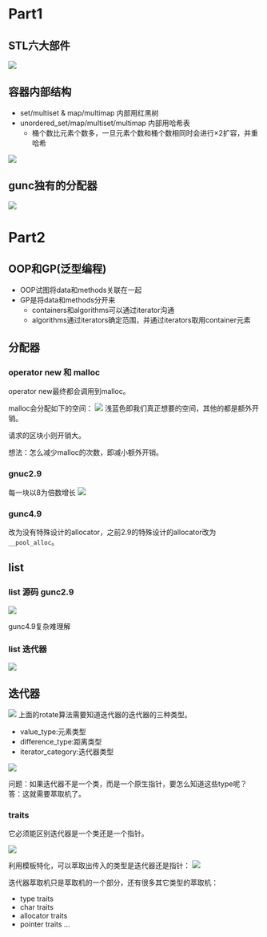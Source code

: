 
# Part1
## STL六大部件

![](https://img-blog.csdnimg.cn/20181213212615508.png?x-oss-process=image/watermark,type_ZmFuZ3poZW5naGVpdGk,shadow_10,text_aHR0cHM6Ly9ibG9nLmNzZG4ubmV0L3dlc3Ricm9va2xpdQ==,size_16,color_FFFFFF,t_70)

## 容器内部结构
+ set/multiset & map/multimap 内部用红黑树
+ unordered_set/map/multiset/multimap 内部用哈希表
    + 桶个数比元素个数多，一旦元素个数和桶个数相同时会进行×2扩容，并重哈希

![](https://img-blog.csdnimg.cn/20181213212816750.png?x-oss-process=image/watermark,type_ZmFuZ3poZW5naGVpdGk,shadow_10,text_aHR0cHM6Ly9ibG9nLmNzZG4ubmV0L3dlc3Ricm9va2xpdQ==,size_16,color_FFFFFF,t_70)

## gunc独有的分配器
![](https://img-blog.csdnimg.cn/20181213213220826.png?x-oss-process=image/watermark,type_ZmFuZ3poZW5naGVpdGk,shadow_10,text_aHR0cHM6Ly9ibG9nLmNzZG4ubmV0L3dlc3Ricm9va2xpdQ==,size_16,color_FFFFFF,t_70)


# Part2
## OOP和GP(泛型编程)
+ OOP试图将data和methods关联在一起
+ GP是将data和methods分开来
    + containers和algorithms可以通过iterator沟通
    + algorithms通过iterators确定范围，并通过iterators取用container元素

## 分配器
### operator new 和 malloc
operator new最终都会调用到malloc。

malloc会分配如下的空间：
![](https://img-blog.csdnimg.cn/201812140757429.png)
浅蓝色即我们真正想要的空间，其他的都是额外开销。

请求的区块小则开销大。

想法：怎么减少malloc的次数，即减小额外开销。

### gnuc2.9
每一块以8为倍数增长
![](https://img-blog.csdnimg.cn/20181214080834687.png?x-oss-process=image/watermark,type_ZmFuZ3poZW5naGVpdGk,shadow_10,text_aHR0cHM6Ly9ibG9nLmNzZG4ubmV0L3dlc3Ricm9va2xpdQ==,size_16,color_FFFFFF,t_70)


### gunc4.9
改为没有特殊设计的allocator，之前2.9的特殊设计的allocator改为`__pool_alloc`。


## list
### list 源码 gunc2.9
![](https://img-blog.csdnimg.cn/20181214232636699.png?x-oss-process=image/watermark,type_ZmFuZ3poZW5naGVpdGk,shadow_10,text_aHR0cHM6Ly9ibG9nLmNzZG4ubmV0L3dlc3Ricm9va2xpdQ==,size_16,color_FFFFFF,t_70)

gunc4.9复杂难理解

### list 迭代器
![](https://img-blog.csdnimg.cn/2018121423331916.png?x-oss-process=image/watermark,type_ZmFuZ3poZW5naGVpdGk,shadow_10,text_aHR0cHM6Ly9ibG9nLmNzZG4ubmV0L3dlc3Ricm9va2xpdQ==,size_16,color_FFFFFF,t_70)


## 迭代器
![](https://img-blog.csdnimg.cn/20181215085359788.png?x-oss-process=image/watermark,type_ZmFuZ3poZW5naGVpdGk,shadow_10,text_aHR0cHM6Ly9ibG9nLmNzZG4ubmV0L3dlc3Ricm9va2xpdQ==,size_16,color_FFFFFF,t_70)
上面的rotate算法需要知道迭代器的迭代器的三种类型。
+ value_type:元素类型
+ difference_type:距离类型
+ iterator_category:迭代器类型

![](https://img-blog.csdnimg.cn/20181215090102728.png?x-oss-process=image/watermark,type_ZmFuZ3poZW5naGVpdGk,shadow_10,text_aHR0cHM6Ly9ibG9nLmNzZG4ubmV0L3dlc3Ricm9va2xpdQ==,size_16,color_FFFFFF,t_70)

问题：如果迭代器不是一个类，而是一个原生指针，要怎么知道这些type呢？
答：这就需要萃取机了。

### traits
它必须能区别迭代器是一个类还是一个指针。

![](https://img-blog.csdnimg.cn/20181215090426179.png?x-oss-process=image/watermark,type_ZmFuZ3poZW5naGVpdGk,shadow_10,text_aHR0cHM6Ly9ibG9nLmNzZG4ubmV0L3dlc3Ricm9va2xpdQ==,size_16,color_FFFFFF,t_70)


利用模板特化，可以萃取出传入的类型是迭代器还是指针：
![](https://img-blog.csdnimg.cn/20181215090935435.png?x-oss-process=image/watermark,type_ZmFuZ3poZW5naGVpdGk,shadow_10,text_aHR0cHM6Ly9ibG9nLmNzZG4ubmV0L3dlc3Ricm9va2xpdQ==,size_16,color_FFFFFF,t_70)


迭代器萃取机只是萃取机的一个部分，还有很多其它类型的萃取机：
+ type traits
+ char traits
+ allocator traits
+ pointer traits
...

